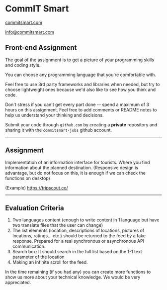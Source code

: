 # CommIT Smart

[commitsmart.com](https://commitsmart.com)

[info@commitsmart.com](mailto:info@commitsmart.com)

## Front-end Assignment

The goal of the assignment is to get a picture of your programming skills and coding style.

You can choose any programming language that you're comfortable with.

Feel free to use 3rd party frameworks and libraries when needed, but try to choose lightweight ones because we'd also like to see how you think and code.

Don't stress if you can't get every part done -- spend a maximum of 3 hours on this assignment. Feel free to add comments or README notes to help us understand your thinking and decisions.

Submit your code through `github.com` by creating a **private** repository and sharing it with the `commitsmart-jobs` github account.


---

## Assignment 

Implementation of an information interface for tourists. Where you find information about the planned destination. (Responsive design is advantage, but do not focus on this, it is enough if we can check the functions on desktop)

(Example) https://tripscout.co/

---

## Evaluation Criteria

1. Two languages content (enough to write content in 1 language but have two translate files that the user can change)
2. The list elements (location, descriptions of locations, pictures of  locations, ratings… etc.) should be returned to the feed by a fake response. Prepared for a real synchronous or asynchronous API communication.
3. Search box: It should search in the full list based on the 1-1 text parameter of the location
4. Making an Infinite scroll  for the feed.

In the time remaining (if you had any) you can create more functions to show us more about your technical knowledge. We would be very appreciated. 
